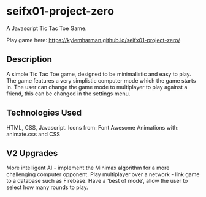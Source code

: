 # seifx01-project-zero
A Javascript Tic Tac Toe Game. 

Play game here: https://kylemharman.github.io/seifx01-project-zero/

## Description
A simple Tic Tac Toe game, designed to be minimalistic and easy to play. The game features a very simplistic computer mode which the game starts in. The user can change the game mode to multiplayer to play against a friend, this can be changed in the settings menu. 

## Technologies Used
HTML, CSS, Javascript. 
Icons from: Font Awesome 
Animations with: animate.css and CSS

## V2 Upgrades
More intelligent AI - implement the Minimax algorithm for a more challenging computer opponent. 
Play multiplayer over a network - link game to a database such as Firebase. 
Have a ‘best of mode’, allow the user to select how many rounds to play. 
